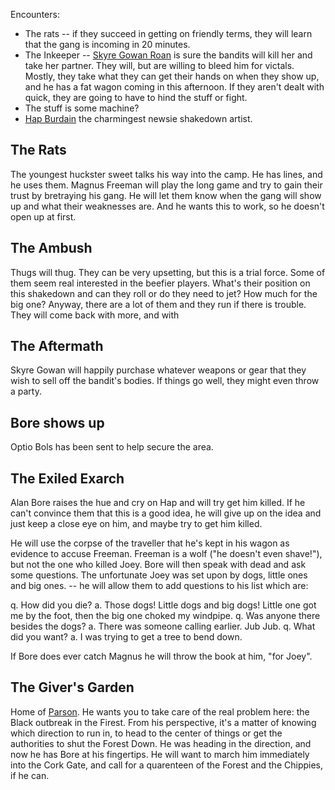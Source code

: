 Encounters:
 * The rats -- if they succeed in getting on friendly terms, they will learn that the gang is incoming in 20 minutes.
 * The Inkeeper -- [Skyre Gowan Roan](/p/skyre_gowan.md) is sure the bandits will kill her and take her partner. They will, but are willing to bleed him for victals. Mostly, they take what they can get their hands on when they show up, and he has a fat wagon coming in this afternoon. If they aren't dealt with quick, they are going to have to hind the stuff or fight.
  * The stuff is some machine?
  * [Hap Burdain](/p/hap_burdain.md) the charmingest newsie shakedown artist.

## The Rats

The youngest huckster sweet talks his way into the camp. He has lines, and he uses them. Magnus Freeman will play the long game and try to gain their trust by bretraying his gang. He will let them know when the gang will show up and what their weaknesses are. And he wants this to work, so he doesn't open up at first.

## The Ambush

Thugs will thug. They can be very upsetting, but this is a trial force. Some of them seem real interested in the beefier players. What's their position on this shakedown and can they roll or do they need to jet? How much for the big one? Anyway, there are a lot of them and they run if there is trouble. They will come back with more, and with 

## The Aftermath

Skyre Gowan will happily purchase whatever weapons or gear that they wish to sell off the bandit's bodies. If things go well, they might even throw a party.

## Bore shows up 

Optio Bols has been sent to help secure the area. 

## The Exiled Exarch

Alan Bore raises the hue and cry on Hap and will try get him killed. If he can't convince them that this is a good idea,
he will give up on the idea and just keep a close eye on him, and maybe try to get him killed.

He will use the corpse of the traveller that he's kept in his wagon as evidence to accuse Freeman. Freeman
is a wolf ("he doesn't even shave!"), but not the one who killed Joey. Bore will then speak with dead and ask some questions. The unfortunate Joey was set upon by dogs, little ones and big ones.  -- he will allow them to add questions to his list which are:

q. How did you die?
a. Those dogs! Little dogs and big dogs! Little one got me by the foot, then the big one choked my windpipe.
q. Was anyone there besides the dogs?
a. There was someone calling earlier. Jub Jub.
q. What did you want?
a. I was trying to get a tree to bend down.

If Bore does ever catch Magnus he will throw the book at him, "for Joey".

## The Giver's Garden

Home of [Parson](/p/parson.md). He wants you to take care of the real problem here: the Black outbreak in the Firest. From his perspective, it's a matter of knowing which direction to run in, to head to the center of things or get the authorities to shut the Forest Down. He was heading in the direction, and now he has Bore at his fingertips. He will want to march him immediately into the Cork Gate, and call for a quarenteen of the Forest and the Chippies, if he can.

##